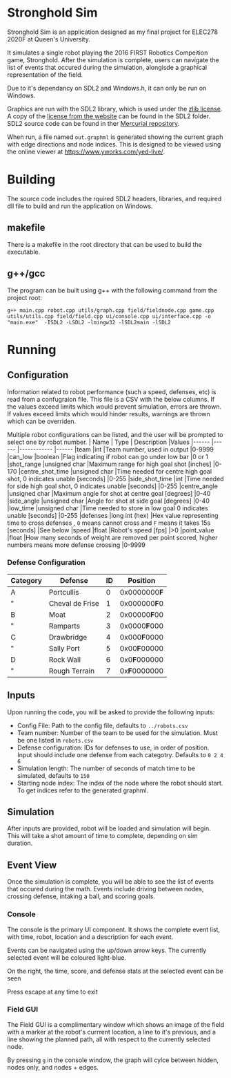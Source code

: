 # Stronghold Sim
Stronghold Sim is an application designed as my final project for ELEC278 2020F at Queen's University.

It simulates a single robot playing the 2016 FIRST Robotics Compeition game, Stronghold. After the simulation is complete, users can navigate the list of events that occured during the simulation, alongisde a graphical representation of the field.

Due to it's dependancy on SDL2 and Windows.h, it can only be run on Windows.

Graphics are run with the SDL2 library, which is used under the [zlib license](https://www.zlib.net/zlib_license.html). A copy of the [license from the website](https://www.libsdl.org/license.php) can be found in the SDL2 folder. SDL2 source code can be found in ther [Mercurial repository](https://wiki.libsdl.org/SourceCode).

When run, a file named `out.graphml` is generated showing the current graph with edge directions and node indices. This is designed to be viewed using the online viewer at https://www.yworks.com/yed-live/.
# Building
The source code includes the rquired SDL2 headers, libraries, and required dll file to build and run the application on Windows.

## makefile
There is a makefile in the root directory that can be used to build the executable.
## g++/gcc
The program can be built using g++ with the following command from the project root:
```
g++ main.cpp robot.cpp utils/graph.cpp field/fieldnode.cpp game.cpp utils/utils.cpp field/field.cpp ui/console.cpp ui/interface.cpp -o "main.exe"  -ISDL2 -LSDL2 -lmingw32 -lSDL2main -lSDL2
```

# Running
## Configuration
Information related to robot performance (such a speed, defenses, etc) is read from a confugraion file. This file is a CSV with the below columns. If the values exceed limits which would prevent simulation, errors are thrown. If values exceed limits which would hinder results, warnings are thrown which can be overriden.

Multiple robot configurations can be listed, and the user will be prompted to select one by robot number.
| Name              | Type          | Description                                                                                                   |Values
|------             |------         |------------                                                                                                   |------
|team               |int            |Team number, used in output                                                                                    |0-9999
|can_low            |boolean        |Flag indicating if robot can go under low bar                                                                  |0 or 1
|shot_range         |unsigned char  |Maximum range for high goal shot [inches]                                                                      |0-170
|centre_shot_time   |unsigned char  |Time needed for centre high goal shot, 0 indicates unable [seconds]                                            |0-255
|side_shot_time     |int            |Time needed for side high goal shot, 0 indicates unable [seconds]                                              |0-255
|centre_angle       |unsigned char  |Maximum angle for shot at centre goal [degrees]                                                                |0-40
|side_angle         |unsigned char  |Angle for shot at side goal [degrees]                                                                          |0-40
|low_time           |unsigned char  |Time needed to store in low goal 0 indicates unable [seconds]                                                  |0-255
|defenses           |long int (hex) |Hex value representing time to cross defenses , `0` means cannot cross and `F` means it takes 15s [seconds]    |See below
|speed              |float          |Robot's speed [fps]                                                                                            |>0
|point_value        |float          |How many seconds of weight are removed per point scored, higher numbers means more defense crossing            |0-9999

### Defense Configuration
|Category   |Defense        |ID |Position  
|--------   |-------        |-- |--------  
|A          |Portcullis     |0  |0x0000000**F**
|"          |Cheval de Frise|1  |0x000000**F**0
|B          |Moat           |2  |0x00000**F**00
|"          |Ramparts       |3  |0x0000**F**000
|C          |Drawbridge     |4  |0x000**F**0000
|"          |Sally Port     |5  |0x00**F**00000
|D          |Rock Wall      |6  |0x0**F**000000
|"          |Rough Terrain  |7  |0x**F**0000000

## Inputs
Upon running the code, you will be asked to provide the following inputs:
 - Config File: Path to the config file, defaults to `../robots.csv`
 - Team number: Number of the team to be used for the simulation. Must be one listed in `robots.csv`
 - Defense configuration: IDs for defenses to use, in order of position. Input should include one defense from each categotry. Defaults to `0 2 4 6`
 - Simulation length: The number of seconds of match time to be simulated, defaults to `150`
 - Starting node index: The index of the node where the robot should start. To get indices refer to the generated graphml.

## Simulation
After inputs are provided, robot will be loaded and simulation will begin. This will take a shot amount of time to complete, depending on sim duration.

## Event View
Once the simulation is complete, you will be able to see the list of events that occured during the math. Events include driving between nodes, crossing defense, intaking a ball, and scoring goals.

### Console
The console is the primary UI component. It shows the complete event list, with time, robot, location and a description for each event. 

Events can be navigated using the up/down arrow keys. The currently selected event will be coloured light-blue.

On the right, the time, score, and defense stats at the selected event can be seen

Press escape at any time to exit

### Field GUI
The Field GUI is a complimentary window which shows an image of the field with a marker at the robot's currrent location, a line to it's previous, and a line showing the planned path, all with respect to the currently selected node.

By pressing `g` in the console window, the graph will cylce between hidden, nodes only, and nodes + edges.